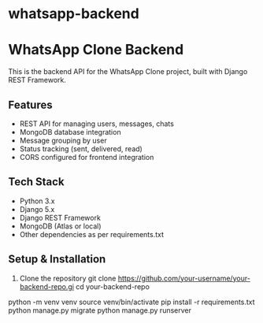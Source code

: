 # whatsapp-backend

# WhatsApp Clone Backend

This is the backend API for the WhatsApp Clone project, built with Django REST Framework.

## Features

- REST API for managing users, messages, chats
- MongoDB database integration
- Message grouping by user
- Status tracking (sent, delivered, read)
- CORS configured for frontend integration

## Tech Stack

- Python 3.x
- Django 5.x
- Django REST Framework
- MongoDB (Atlas or local)
- Other dependencies as per requirements.txt

## Setup & Installation

1. Clone the repository
git clone https://github.com/your-username/your-backend-repo.gi
cd your-backend-repo

python -m venv venv
source venv/bin/activate
pip install -r requirements.txt
python manage.py migrate
python manage.py runserver

